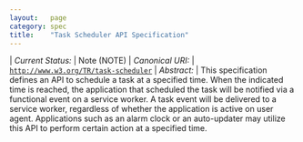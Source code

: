 ```yaml
---
layout:   page
category: spec
title:    "Task Scheduler API Specification"
---
```


| *Current Status:* | Note (NOTE)
| *Canonical URI:* | [`http://www.w3.org/TR/task-scheduler`](http://www.w3.org/TR/task-scheduler)
| *Abstract:* | This specification defines an API to schedule a task at a specified time. When the indicated time is reached, the application that scheduled the task will be notified via a functional event on a service worker. A task event will be delivered to a service worker, regardless of whether the application is active on user agent. Applications such as an alarm clock or an auto-updater may utilize this API to perform certain action at a specified time.